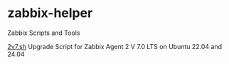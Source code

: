 # zabbix-helper
Zabbix Scripts and Tools

[2v7.sh](https://github.com/CAI-GmbH/zabbix-helper/blob/main/2v7.sh) Upgrade Script for Zabbix Agent 2 V 7.0 LTS on Ubuntu 22.04 and 24.04
